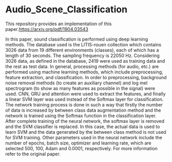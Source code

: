 # Audio_Scene_Classification

This repository provides an implementation of this paper.https://arxiv.org/pdf/1904.03543

In this paper, sound classification is performed using deep learning methods. The database used is the LITIS-rouen collection which contains 3026 data from 19 different environments (classes), each of which has a length of 30 seconds. The sampling frequency is 22050 Hz. Considering 3026 data, as defined in the database, 2419 were used as training data and the rest as test data.
In general, processing methods (for audio, etc.) are performed using machine learning methods, which include preprocessing, feature extraction, and classification. In order to preprocessing, background noise removal methods (to create an auxiliary channel) and log mel spectrogram (to show as many features as possible in the signal) were used. CNN, GRU and attention were used to extract the features, and finally a linear SVM layer was used instead of the Softmax layer for classification.
The network training process is done in such a way that firstly the number of data is increased by between class data augmentation method and the network is trained using the Softmax function in the classification layer. After complete training of the neural network, the softmax layer is removed and the SVM classifier is replaced. In this case, the actual data is used to learn SVM and the data generated by the between class method is not used for SVM training.
Other parameters used in the neural network include the number of epochs, batch size, optimizer and learning rate, which are selected 500, 100, Adam and 0.0001, respectively.
For more information refer to the original paper.

